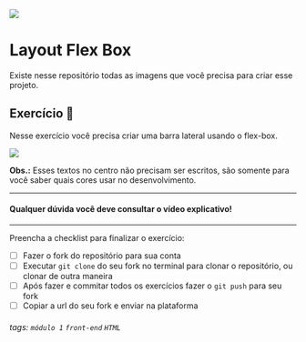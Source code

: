 ![](https://i.imgur.com/xG74tOh.png)

# Layout Flex Box


Existe nesse repositório todas as imagens que você precisa para criar esse projeto.

## Exercício 🏫


Nesse exercício você precisa criar uma barra lateral usando o flex-box.

![](https://i.imgur.com/qVeq61K.png)

**Obs.:** Esses textos no centro não precisam ser escritos, são somente para você saber quais cores usar no desenvolvimento.

---


#### Qualquer dúvida você deve consultar o vídeo explicativo!

  
---

Preencha a checklist para finalizar o exercício:
-   [ ] Fazer o fork do repositório para sua conta
-   [ ] Executar `git clone` do seu fork no terminal para clonar o repositório, ou clonar de outra maneira
-   [ ] Após fazer e commitar todos os exercícios fazer o `git push` para seu fork
-   [ ] Copiar a url do seu fork e enviar na plataforma

###### tags: `módulo 1` `front-end` `HTML`
